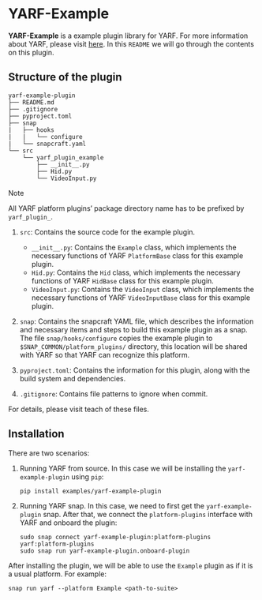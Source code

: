 # YARF-Example

**YARF-Example** is a example plugin library for YARF.
For more information about YARF, please visit [here](https://github.com/canonical/yarf).
In this `README` we will go through the contents on this plugin.

## Structure of the plugin

```{bash}
yarf-example-plugin
├── README.md
├── .gitignore
├── pyproject.toml
├── snap
|   ├── hooks
|   |   └── configure
|   └── snapcraft.yaml
└── src
    └── yarf_plugin_example
        ├── __init__.py
        ├── Hid.py
        └── VideoInput.py
```

> [!NOTE]
> All YARF platform plugins’ package directory name has to be prefixed by `yarf_plugin_`.

1. `src`: Contains the source code for the example plugin.

   - `__init__.py`: Contains the `Example` class, which implements the necessary functions of YARF `PlatformBase` class for this example plugin.
   - `Hid.py`: Contains the `Hid` class, which implements the necessary functions of YARF `HidBase` class for this example plugin.
   - `VideoInput.py`: Contains the `VideoInput` class, which implements the necessary functions of YARF `VideoInputBase` class for this example plugin.

1. `snap`: Contains the snapcraft YAML file, which describes the information and necessary items and steps to build this example plugin as a snap. The file `snap/hooks/configure` copies the example plugin to `$SNAP_COMMON/platform_plugins/` directory, this location will be shared with YARF so that YARF can recognize this platform.

1. `pyproject.toml`: Contains the information for this plugin, along with the build system and dependencies.

1. `.gitignore`: Contains file patterns to ignore when commit.

For details, please visit teach of these files.

## Installation

There are two scenarios:

1. Running YARF from source. In this case we will be installing the `yarf-example-plugin` using `pip`:

   ```
   pip install examples/yarf-example-plugin
   ```

1. Running YARF snap. In this case, we need to first get the `yarf-example-plugin` snap. After that, we connect the `platform-plugins` interface with YARF and onboard the plugin:

   ```
   sudo snap connect yarf-example-plugin:platform-plugins yarf:platform-plugins
   sudo snap run yarf-example-plugin.onboard-plugin
   ```

After installing the plugin, we will be able to use the `Example` plugin as if it is a usual platform. For example:

```
snap run yarf --platform Example <path-to-suite>
```
